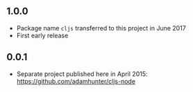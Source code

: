 ## 1.0.0

- Package name `cljs` transferred to this project in June 2017
- First early release

## 0.0.1

- Separate project published here in April 2015: https://github.com/adamhunter/cljs-node
